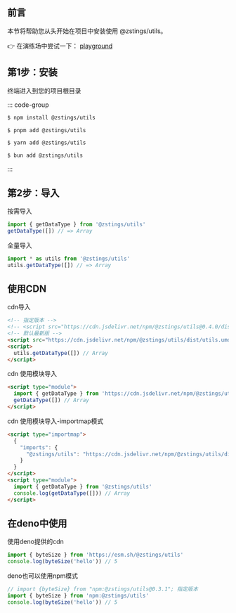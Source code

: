 ## 前言

本节将帮助您从头开始在项目中安装使用 @zstings/utils。

👉 在演练场中尝试一下： <a href="/utils/playground.html" target="_blank" rel="noreferrer">playground</a>

<!-- <pathname:///playground.html> -->
<!-- ::: warning 警告
@zstings/utils目前处于早期试用状态， 尽管它已经适合开箱即用，但仍然不推荐在正式项目中使用。
::: -->

## 第1步：安装

终端进入到您的项目根目录

::: code-group

```sh [npm]
$ npm install @zstings/utils
```

```sh [pnpm]
$ pnpm add @zstings/utils
```

```sh [yarn]
$ yarn add @zstings/utils
```

```sh [bun]
$ bun add @zstings/utils
```
:::

## 第2步：导入

按需导入

```ts
import { getDataType } from '@zstings/utils'
getDataType([]) // => Array
```

全量导入

```ts
import * as utils from '@zstings/utils'
utils.getDataType([]) // => Array
```

## 使用CDN

cdn导入

```html
<!-- 指定版本 -->
<!-- <script src="https://cdn.jsdelivr.net/npm/@zstings/utils@0.4.0/dist/utils.umd.min.js"></script> -->
<!-- 默认最新版 -->
<script src="https://cdn.jsdelivr.net/npm/@zstings/utils/dist/utils.umd.min.js"></script>
<script>
  utils.getDataType([]) // Array
</script>
```

cdn 使用模块导入

```html
<script type="module">
  import { getDataType } from 'https://cdn.jsdelivr.net/npm/@zstings/utils/dist/utils.es.min.js'
  getDataType([]) // Array
</script>
```

cdn 使用模块导入-importmap模式

```html
<script type="importmap">
  {
    "imports": {
      "@zstings/utils": "https://cdn.jsdelivr.net/npm/@zstings/utils/dist/"
    }
  }
</script>
<script type="module">
  import { getDataType } from '@zstings/utils'
  console.log(getDataType([])) // Array
</script>
```

## 在deno中使用

使用deno提供的cdn

```ts
import { byteSize } from 'https://esm.sh/@zstings/utils'
console.log(byteSize('hello')) // 5
```

deno也可以使用npm模式

```ts
// import {byteSize} from "npm:@zstings/utils@0.3.1"; 指定版本
import { byteSize } from 'npm:@zstings/utils'
console.log(byteSize('hello')) // 5
```
